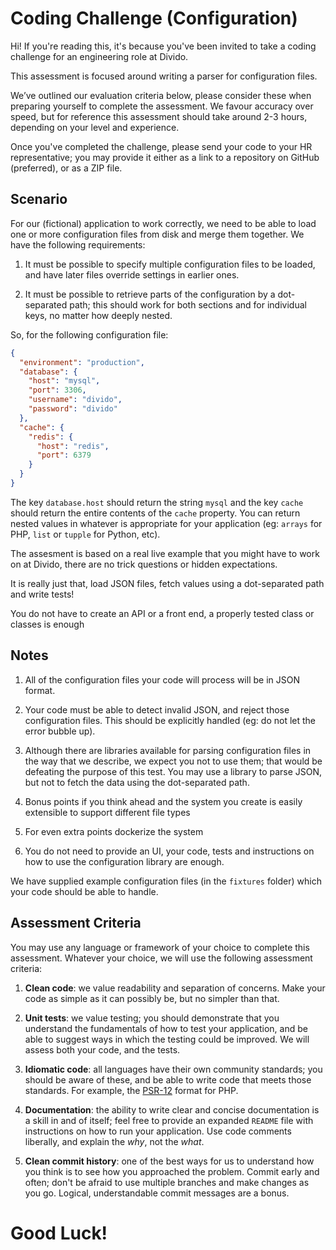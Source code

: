 # Coding Challenge (Configuration)
Hi! If you're reading this, it's because you've been invited to take 
a coding challenge for an engineering role at Divido.

This assessment is focused around writing a parser for configuration 
files.

We’ve outlined our evaluation criteria below, please consider these when 
preparing yourself to complete the assessment. We favour accuracy over 
speed, but for reference this assessment should take around 2-3 hours, 
depending on your level and experience. 

Once you've completed the challenge, please send your code to your HR 
representative; you may provide it either as a link to a repository on 
GitHub (preferred), or as a ZIP file.


## Scenario

For our (fictional) application to work correctly, we need to
be able to load one or more configuration files from disk and
merge them together. We have the following requirements:

1. It must be possible to specify multiple configuration files
   to be loaded, and have later files override settings
   in earlier ones.

2. It must be possible to retrieve parts of the configuration
   by a dot-separated path; this should work for both sections
   and for individual keys, no matter how deeply nested.
   
So, for the following configuration file:
```json
{
  "environment": "production",
  "database": {
    "host": "mysql",
    "port": 3306,
    "username": "divido",
    "password": "divido"
  },
  "cache": {
    "redis": {
      "host": "redis",
      "port": 6379
    }
  }
}
```

The key `database.host` should return the string `mysql` and the key `cache` should return the entire contents of the `cache` property.
You can return nested values in whatever is appropriate for your application (eg: `arrays` for PHP, `list` or `tupple` for Python, etc).


The assesment is based on a real live example that you might have to work on at Divido, there are no trick questions or hidden expectations.

It is really just that, load JSON files, fetch values using a dot-separated path and write tests!

You do not have to create an API or a front end, a properly tested class or classes is enough

## Notes

1. All of the configuration files your code will process will
   be in JSON format.

2. Your code must be able to detect invalid JSON, and reject
   those configuration files. This should be explicitly handled
   (eg: do not let the error bubble up).

3. Although there are libraries available for parsing configuration
   files in the way that we describe, we expect you not to use them;
   that would be defeating the purpose of this test. You may use a
   library to parse JSON, but not to fetch the data using the
   dot-separated path.

4. Bonus points if you think ahead and the system you create is easily extensible to support different file types

5. For even extra points dockerize the system 

7. You do not need to provide an UI, your code, tests and instructions
   on how to use the configuration library are enough.

We have supplied example configuration files (in the `fixtures`
folder) which your code should be able to handle.

## Assessment Criteria

You may use any language or framework of your choice to complete this
assessment. Whatever your choice, we will use the following assessment
criteria:

1. **Clean code**: we value readability and separation of concerns. Make
   your code as simple as it can possibly be, but no simpler than that.

2. **Unit tests**: we value testing; you should demonstrate that you
   understand the fundamentals of how to test your application, and be
   able to suggest ways in which the testing could be improved. We will
   assess both your code, and the tests.

3. **Idiomatic code**: all languages have their own community standards;
   you should be aware of these, and be able to write code that meets those
   standards. For example, the [PSR-12](https://www.php-fig.org/psr/psr-12/) format for PHP.

4. **Documentation**: the ability to write clear and concise documentation
   is a skill in and of itself; feel free to provide an expanded `README`
   file with instructions on how to run your application. Use code comments
   liberally, and explain the _why_, not the _what_.

5. **Clean commit history**: one of the best ways for us to understand how
   you think is to see how you approached the problem. Commit early and often;
   don't be afraid to use multiple branches and make changes as you go.
   Logical, understandable commit messages are a bonus.

# Good Luck!
